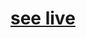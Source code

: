 # <a target="_blank" href="https://tanvirkhan65.github.io/shoppingcartrawhtmlcssjs.github.io/">see live</a>
